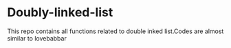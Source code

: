 # Doubly-linked-list
This repo contains all functions related to double inked list.Codes are almost similar to lovebabbar

